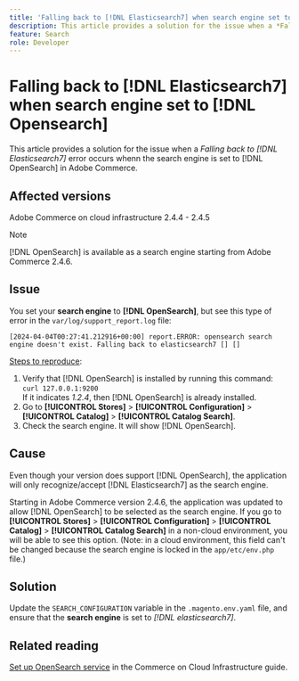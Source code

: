 ```yaml
---
title: 'Falling back to [!DNL Elasticsearch7] when search engine set to [!DNL Opensearch]'
description: This article provides a solution for the issue when a *Falling back to [!DNL Elasticsearch7]* error occurs whenn the search engine is set to [!DNL OpenSearch] in Adobe Commerce.
feature: Search
role: Developer
---
```

# Falling back to [!DNL Elasticsearch7] when search engine set to [!DNL Opensearch]

This article provides a solution for the issue when a *Falling back to [!DNL Elasticsearch7]* error occurs whenn the search engine is set to [!DNL OpenSearch] in Adobe Commerce.

## Affected versions

Adobe Commerce on cloud infrastructure 2.4.4 - 2.4.5

>[!NOTE]
>
>[!DNL OpenSearch] is available as a search engine starting from Adobe Commerce 2.4.6.

## Issue

You set your **search engine** to **[!DNL OpenSearch]**, but see this type of error in the `var/log/support_report.log` file:

```[2024-04-04T00:27:41.212916+00:00] report.ERROR: opensearch search engine doesn't exist. Falling back to elasticsearch7 [] []```

<u>Steps to reproduce</u>:

1. Verify that [!DNL OpenSearch] is installed by running this command: `curl 127.0.0.1:9200`<br>
   If it indicates *1.2.4*, then [!DNL OpenSearch] is already installed.
1. Go to **[!UICONTROL Stores]** > **[!UICONTROL Configuration]** > **[!UICONTROL Catalog]** > **[!UICONTROL Catalog Search]**.
1. Check the search engine. It will show [!DNL OpenSearch].

## Cause

Even though your version does support [!DNL OpenSearch], the application will only recognize/accept [!DNL Elasticsearch7] as the search engine.

Starting in Adobe Commerce version 2.4.6, the application was updated to allow [!DNL OpenSearch] to be selected as the search engine.
If you go to **[!UICONTROL Stores]** > **[!UICONTROL Configuration]** > **[!UICONTROL Catalog]** > **[!UICONTROL Catalog Search]** in a non-cloud environment, you will be able to see this option.
(Note: in a cloud environment, this field can't be changed because the search engine is locked in the `app/etc/env.php` file.)

## Solution

Update the `SEARCH_CONFIGURATION` variable in the `.magento.env.yaml` file, and ensure that the **search engine** is set to *[!DNL elasticsearch7]*.

## Related reading

[Set up OpenSearch service](https://experienceleague.adobe.com/docs/commerce-cloud-service/user-guide/configure/service/opensearch.html) in the Commerce on Cloud Infrastructure guide.
 